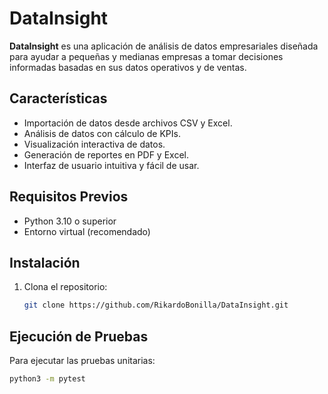 # DataInsight

**DataInsight** es una aplicación de análisis de datos empresariales diseñada para ayudar a pequeñas y medianas empresas a tomar decisiones informadas basadas en sus datos operativos y de ventas.

## Características

- Importación de datos desde archivos CSV y Excel.
- Análisis de datos con cálculo de KPIs.
- Visualización interactiva de datos.
- Generación de reportes en PDF y Excel.
- Interfaz de usuario intuitiva y fácil de usar.

## Requisitos Previos

- Python 3.10 o superior
- Entorno virtual (recomendado)

## Instalación

1. Clona el repositorio:

   ```bash
   git clone https://github.com/RikardoBonilla/DataInsight.git

## Ejecución de Pruebas

Para ejecutar las pruebas unitarias:

```bash
python3 -m pytest



